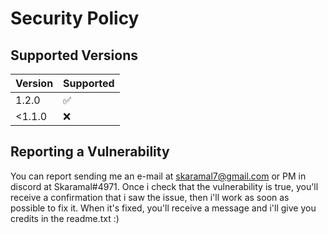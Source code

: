 # Security Policy

## Supported Versions

| Version  | Supported          |
| -------  | ------------------ |
|  1.2.0   | :white_check_mark: |
| <1.1.0   | :x:                |

## Reporting a Vulnerability

You can report sending me an e-mail at skaramal7@gmail.com or PM in discord at Skaramal#4971.
Once i check that the vulnerability is true, you'll receive a confirmation that i saw the issue, then
i'll work as soon as possible to fix it. When it's fixed, you'll receive a message and i'll give you credits in the readme.txt :)
